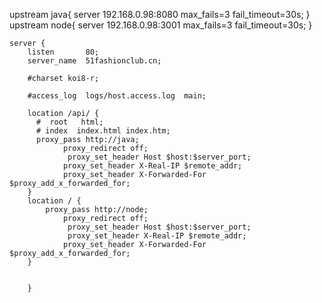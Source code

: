 upstream java{
        server 192.168.0.98:8080 max_fails=3 fail_timeout=30s;
    }
    upstream node{
        server 192.168.0.98:3001 max_fails=3 fail_timeout=30s;
    }



    server {
        listen       80;
        server_name  51fashionclub.cn;

        #charset koi8-r;

        #access_log  logs/host.access.log  main;

        location /api/ {
          #  root   html;
          # index  index.html index.htm;
          proxy_pass http://java;
                proxy_redirect off;
                 proxy_set_header Host $host:$server_port;
                proxy_set_header X-Real-IP $remote_addr;
                proxy_set_header X-Forwarded-For $proxy_add_x_forwarded_for;
        }
        location / {
            proxy_pass http://node;
                proxy_redirect off;
                 proxy_set_header Host $host:$server_port;
                 proxy_set_header X-Real-IP $remote_addr;
                proxy_set_header X-Forwarded-For $proxy_add_x_forwarded_for;
        }


        }